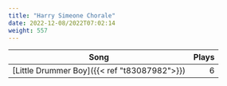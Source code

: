 ```yaml
---
title: "Harry Simeone Chorale"
date: 2022-12-08/2022T07:02:14
weight: 557
---
```




 Song | Plays 
----- | -----:
[Little Drummer Boy]({{< ref "t83087982">}}) | 6
